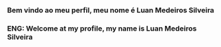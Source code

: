 ### Bem vindo ao meu perfil, meu nome é Luan Medeiros Silveira
### ENG: Welcome at my profile, my name is Luan Medeiros Silveira



